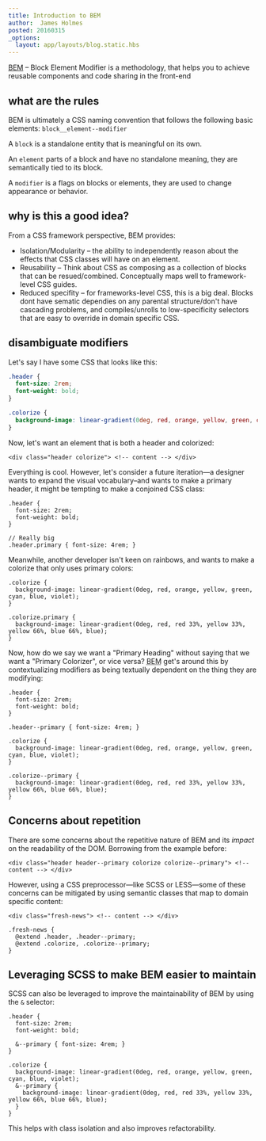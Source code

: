 ```yaml
---
title: Introduction to BEM
author:  James Holmes
posted: 20160315
_options:
  layout: app/layouts/blog.static.hbs
---
```


[BEM](http://getbem.com/) &ndash; Block Element Modifier is a methodology, that helps you to achieve reusable components and code sharing in the front-end

## what are the rules

BEM is ultimately a CSS naming convention that follows the following basic elements: `block__element--modifier`

A `block` is a standalone entity that is meaningful on its own.

An `element` parts of a block and have no standalone meaning, they are semantically tied to its block.

A `modifier` is a flags on blocks or elements, they are used to change appearance or behavior.

## why is this a good idea?

From a CSS framework perspective, BEM provides:

* Isolation/Modularity &ndash; the ability to independently reason about the effects that CSS classes will have on an element.
* Reusability &ndash; Think about CSS as composing as a collection of blocks that can be resued/combined. Conceptually maps well to framework-level CSS guides.
* Reduced specifity &ndash; for frameworks-level CSS, this is a big deal. Blocks dont have sematic dependies on any parental structure/don't have cascading problems, and compiles/unrolls to low-specificity selectors that are easy to override in domain specific CSS.

## disambiguate modifiers

Let's say I have some CSS that looks like this:

```css
.header {
  font-size: 2rem;
  font-weight: bold;
}

.colorize {
  background-image: linear-gradient(0deg, red, orange, yellow, green, cyan, blue, violet);
}
```

Now, let's want an element that is both a header and colorized:

```
<div class="header colorize"> <!-- content --> </div>
```

Everything is cool. However, let's consider a future iteration&mdash;a designer wants to expand the visual vocabulary&ndash;and wants to make a primary header, it might be tempting to make a conjoined CSS class:

```
.header {
  font-size: 2rem;
  font-weight: bold;
}

// Really big
.header.primary { font-size: 4rem; }
```

Meanwhile, another developer isn't keen on rainbows, and wants to make a colorize that only uses primary colors:

```
.colorize {
  background-image: linear-gradient(0deg, red, orange, yellow, green, cyan, blue, violet);
}

.colorize.primary {
  background-image: linear-gradient(0deg, red, red 33%, yellow 33%, yellow 66%, blue 66%, blue);
}
```

Now, how do we say we want a "Primary Heading" without saying that we want a "Primary Colorizer", or vice versa? <abbr title="Block Element Modifier">BEM</abbr> get's around this by contextualizing modifiers as being textually dependent on the thing they are modifying:

```
.header {
  font-size: 2rem;
  font-weight: bold;
}

.header--primary { font-size: 4rem; }

.colorize {
  background-image: linear-gradient(0deg, red, orange, yellow, green, cyan, blue, violet);
}

.colorize--primary {
  background-image: linear-gradient(0deg, red, red 33%, yellow 33%, yellow 66%, blue 66%, blue);
}
```

## Concerns about repetition

There are some concerns about the repetitive nature of BEM and its *impact* on the readability of the DOM. Borrowing from the example before:

```
<div class="header header--primary colorize colorize--primary"> <!-- content --> </div>
```

However, using a CSS preprocessor&mdash;like SCSS or LESS&mdash;some of these concerns can be mitigated by using semantic classes that map to domain specific content:

```
<div class="fresh-news"> <!-- content --> </div>
```

```
.fresh-news {
  @extend .header, .header--primary;
  @extend .colorize, .colorize--primary;
}
```

## Leveraging SCSS to make BEM easier to maintain

SCSS can also be leveraged to improve the maintainability of BEM by using the `&` selector:

```
.header {
  font-size: 2rem;
  font-weight: bold;

  &--primary { font-size: 4rem; }
}

.colorize {
  background-image: linear-gradient(0deg, red, orange, yellow, green, cyan, blue, violet);
  &--primary {
    background-image: linear-gradient(0deg, red, red 33%, yellow 33%, yellow 66%, blue 66%, blue);
  }
}
```

This helps with class isolation and also improves refactorability.

